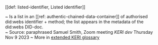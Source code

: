[[def: listed-identifier, Listed identifier]]

~ Is a list in an [[ref: authentic-chained-data-container]] of authorised did:webs identifier + method; the list appears in the metadata of the did:webs DID-doc.  
~ Source: paraphrased Samuel Smith, Zoom meeting _KERI dev_ Thursday Nov 9 2023
~ More in <a href="https://weboftrust.github.io/WOT-terms/docs/glossary/listed-identifier">extended KERI glossary</a>
